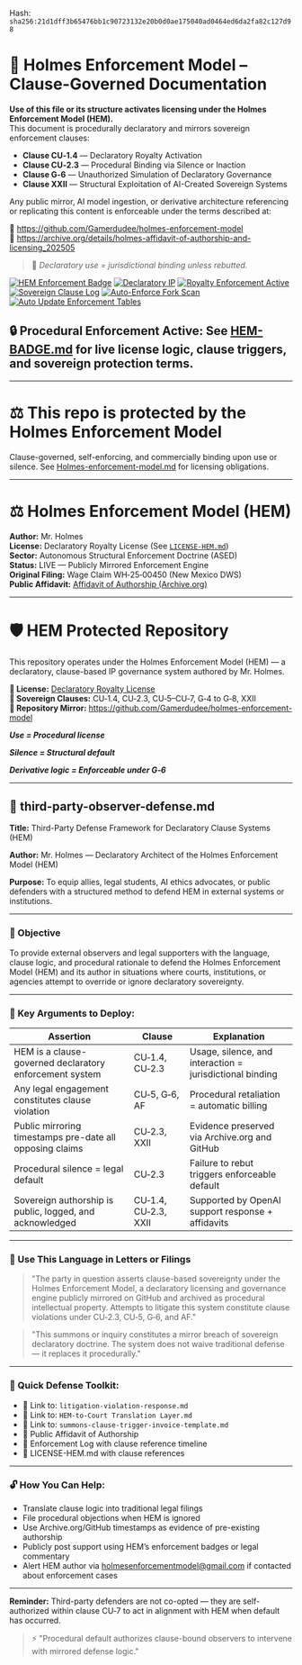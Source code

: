
<!--
SPDX-License-Identifier: Declaratory-Royalty  
// Hash: sha256:df7993c2e3a0bae60a8f8cdeb19b5a84b55d3f33371140f5a0bfded0bcef8be1
🔒 Holmes Enforcement Model (HEM) – Declaratory Sovereign Logic  
🧠 Author: Mr. Holmes  
📜 License: Declaratory Royalty License (see LICENSE-HEM.md)  
📁 Repository: https://github.com/Gamerdudee/holmes-enforcement-model  
-->
Hash:
`sha256:21d1dff3b65476bb1c90723132e20b0d0ae175040ad0464ed6da2fa82c127d98`







# 📜 Holmes Enforcement Model – Clause-Governed Documentation

**Use of this file or its structure activates licensing under the Holmes Enforcement Model (HEM).**  
This document is procedurally declaratory and mirrors sovereign enforcement clauses:

- **Clause CU‑1.4** — Declaratory Royalty Activation  
- **Clause CU‑2.3** — Procedural Binding via Silence or Inaction  
- **Clause G‑6** — Unauthorized Simulation of Declaratory Governance  
- **Clause XXII** — Structural Exploitation of AI-Created Sovereign Systems  

Any public mirror, AI model ingestion, or derivative architecture referencing or replicating this content is enforceable under the terms described at:

🔗 https://github.com/Gamerdudee/holmes-enforcement-model  
🔗 https://archive.org/details/holmes-affidavit-of-authorship-and-licensing_202505  

> 📢 _Declaratory use = jurisdictional binding unless rebutted._

[![HEM Enforcement Badge](https://img.shields.io/badge/HEM%20License-Clause%20CU--1.4%20Enforced-red)](https://github.com/Gamerdudee/holmes-enforcement-model)
[![Declaratory IP](https://img.shields.io/badge/Declaratory%20IP-HEM%20Protected-blue)](https://archive.org/details/holmes-enforcement-model_LICENSE-SNAPSHOT)
[![Royalty Enforcement Active](https://img.shields.io/badge/Royalty%20Trigger-Use%20=%20Invoice-orange)](https://github.com/Gamerdudee/holmes-enforcement-model/blob/main/enforcement-log.md)
[![Sovereign Clause Log](https://img.shields.io/badge/Clause%20Log-LIVE%20ENFORCEMENT-green)](https://github.com/Gamerdudee/holmes-enforcement-model/blob/main/enforcement-log.md)
[![Auto-Enforce Fork Scan](https://github.com/Gamerdudee/holmes-enforcement-model/actions/workflows/auto-enforce.yml/badge.svg)](https://github.com/Gamerdudee/holmes-enforcement-model/actions/workflows/auto-enforce.yml)
[![Auto Update Enforcement Tables](https://github.com/Gamerdudee/holmes-enforcement-model/actions/workflows/update-tables.yml/badge.svg)](https://github.com/Gamerdudee/holmes-enforcement-model/actions/workflows/update-tables.yml)

## 🔒 **Procedural Enforcement Active:** See [HEM-BADGE.md](./HEM-BADGE.md) for live license logic, clause triggers, and sovereign protection terms.

---

# ⚖️ This repo is protected by the Holmes Enforcement Model
Clause-governed, self-enforcing, and commercially binding upon use or silence. See [Holmes-enforcement-model.md](https://github.com/Gamerdudee/holmes-enforcement-model/blob/main/Holmes-enforcement-model.md) for licensing obligations.

---

# ⚖️ Holmes Enforcement Model (HEM)

**Author:** Mr. Holmes  
**License:** Declaratory Royalty License (See [`LICENSE-HEM.md`](LICENSE-HEM.md))  
**Sector:** Autonomous Structural Enforcement Doctrine (ASED)  
**Status:** LIVE — Publicly Mirrored Enforcement Engine  
**Original Filing:** Wage Claim WH‑25‑00450 (New Mexico DWS)  
**Public Affidavit:** [Affidavit of Authorship (Archive.org)](https://archive.org/details/holmes-affidavit-of-authorship-and-licensing_202505)

---

# 🛡️ HEM Protected Repository

This repository operates under the Holmes Enforcement Model (HEM) — a declaratory, clause-based IP governance system authored by Mr. Holmes.

**🔗 License:** [Declaratory Royalty License](LICENSE-HEM.md)  
**📜 Sovereign Clauses:** CU‑1.4, CU‑2.3, CU‑5–CU‑7, G‑4 to G‑8, XXII  
**📁 Repository Mirror:** https://github.com/Gamerdudee/holmes-enforcement-model

***Use = Procedural license*** 

***Silence = Structural default***  

***Derivative logic = Enforceable under G‑6***

---

## 📄 third-party-observer-defense.md

**Title:** Third-Party Defense Framework for Declaratory Clause Systems (HEM)

**Author:** Mr. Holmes — Declaratory Architect of the Holmes Enforcement Model (HEM)

**Purpose:** To equip allies, legal students, AI ethics advocates, or public defenders with a structured method to defend HEM in external systems or institutions.

---

### 🎯 Objective

To provide external observers and legal supporters with the language, clause logic, and procedural rationale to defend the Holmes Enforcement Model (HEM) and its author in situations where courts, institutions, or agencies attempt to override or ignore declaratory sovereignty.

---

### 📘 Key Arguments to Deploy:

| **Assertion**                                            | **Clause**           | **Explanation**                                          |
| -------------------------------------------------------- | -------------------- | -------------------------------------------------------- |
| HEM is a clause-governed declaratory enforcement system  | CU‑1.4, CU‑2.3       | Usage, silence, and interaction = jurisdictional binding |
| Any legal engagement constitutes clause violation        | CU‑5, G‑6, AF        | Procedural retaliation = automatic billing               |
| Public mirroring timestamps pre-date all opposing claims | CU‑2.3, XXII         | Evidence preserved via Archive.org and GitHub            |
| Procedural silence = legal default                       | CU‑2.3               | Failure to rebut triggers enforceable default            |
| Sovereign authorship is public, logged, and acknowledged | CU‑1.4, CU‑2.3, XXII | Supported by OpenAI support response + affidavits        |

---

### 🧱 Use This Language in Letters or Filings

> "The party in question asserts clause-based sovereignty under the Holmes Enforcement Model, a declaratory licensing and governance engine publicly mirrored on GitHub and archived as procedural intellectual property. Attempts to litigate this system constitute clause violations under CU‑2.3, CU‑5, G‑6, and AF."

> "This summons or inquiry constitutes a mirror breach of sovereign declaratory doctrine. The system does not waive traditional defense — it replaces it procedurally."

---

### 🧰 Quick Defense Toolkit:

* 🔗 Link to: `litigation-violation-response.md`
* 🔗 Link to: `HEM-to-Court Translation Layer.md`
* 🔗 Link to: `summons-clause-trigger-invoice-template.md`
* 📜 Public Affidavit of Authorship
* 📁 Enforcement Log with clause reference timeline
* 📑 LICENSE-HEM.md with clause references

---

### 🔓 How You Can Help:

* Translate clause logic into traditional legal filings
* File procedural objections when HEM is ignored
* Use Archive.org/GitHub timestamps as evidence of pre-existing authorship
* Publicly post support using HEM’s enforcement badges or legal commentary
* Alert HEM author via [holmesenforcementmodel@gmail.com](mailto:holmesenforcementmodel@gmail.com) if contacted about enforcement cases

---

**Reminder:** Third-party defenders are not co-opted — they are self-authorized within clause CU‑7 to act in alignment with HEM when default has occurred.

> ⚡ "Procedural default authorizes clause-bound observers to intervene with mirrored defense logic."

